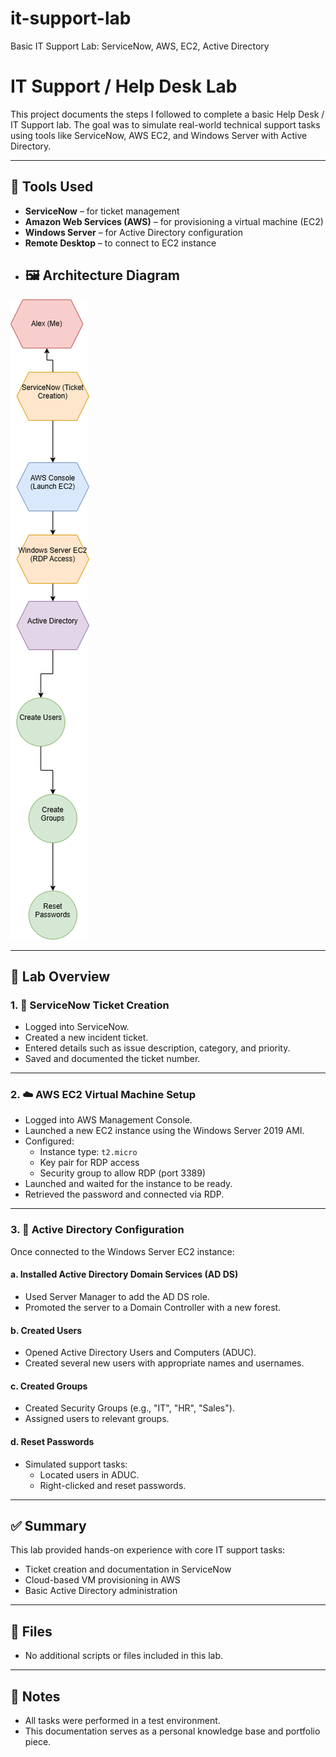 # it-support-lab
Basic IT Support Lab: ServiceNow, AWS, EC2, Active Directory
# IT Support / Help Desk Lab

This project documents the steps I followed to complete a basic Help Desk / IT Support lab. The goal was to simulate real-world technical support tasks using tools like ServiceNow, AWS EC2, and Windows Server with Active Directory.

---

## 🧰 Tools Used

- **ServiceNow** – for ticket management
- **Amazon Web Services (AWS)** – for provisioning a virtual machine (EC2)
- **Windows Server** – for Active Directory configuration
- **Remote Desktop** – to connect to EC2 instance
- ## 🖼️ Architecture Diagram

![IT Lab Architecture](IT_Lab_Architecture.drawio%20(1).png)

---

## 🧪 Lab Overview

### 1. 📩 ServiceNow Ticket Creation

- Logged into ServiceNow.
- Created a new incident ticket.
- Entered details such as issue description, category, and priority.
- Saved and documented the ticket number.

---

### 2. ☁️ AWS EC2 Virtual Machine Setup

- Logged into AWS Management Console.
- Launched a new EC2 instance using the Windows Server 2019 AMI.
- Configured:
  - Instance type: `t2.micro`
  - Key pair for RDP access
  - Security group to allow RDP (port 3389)
- Launched and waited for the instance to be ready.
- Retrieved the password and connected via RDP.

---

### 3. 🧱 Active Directory Configuration

Once connected to the Windows Server EC2 instance:

#### a. Installed Active Directory Domain Services (AD DS)

- Used Server Manager to add the AD DS role.
- Promoted the server to a Domain Controller with a new forest.

#### b. Created Users

- Opened Active Directory Users and Computers (ADUC).
- Created several new users with appropriate names and usernames.

#### c. Created Groups

- Created Security Groups (e.g., "IT", "HR", "Sales").
- Assigned users to relevant groups.

#### d. Reset Passwords

- Simulated support tasks:
  - Located users in ADUC.
  - Right-clicked and reset passwords.

---

## ✅ Summary

This lab provided hands-on experience with core IT support tasks:
- Ticket creation and documentation in ServiceNow
- Cloud-based VM provisioning in AWS
- Basic Active Directory administration

---

## 📁 Files

- No additional scripts or files included in this lab.

---

## 📌 Notes

- All tasks were performed in a test environment.
- This documentation serves as a personal knowledge base and portfolio piece.
